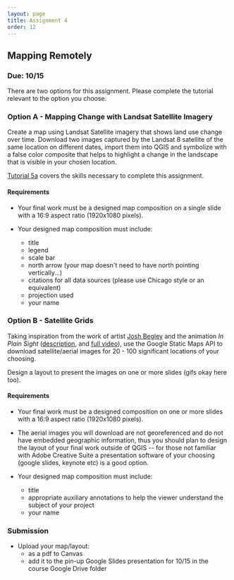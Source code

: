 ```yaml
---
layout: page
title: Assignment 4
order: 12
---
```


## Mapping Remotely

### Due: 10/15

There are two options for this assignment. Please complete the tutorial relevant to the option you choose. 

### Option A - Mapping Change with Landsat Satellite Imagery

Create a map using Landsat Satellite imagery that shows land use change over time. Download two images captured by the Landsat 8 satellite of the same location on different dates, import them into QGIS and symbolize with a false color composite that helps to highlight a change in the landscape that is visible in your chosen location.

[Tutorial 5a](/methods-in-spatial-research-fa2021/tutorials/tutorial05/) covers the skills necessary to complete this assignment.

#### Requirements 

- Your final work must be a designed map composition on a single slide with a 16:9 aspect ratio (1920x1080 pixels).

- Your designed map composition must include:
  - title
  - legend
  - scale bar
  - north arrow (your map doesn't need to have north pointing vertically...)
  - citations for all data sources (please use Chicago style or an equivalent)
  - projection used
  - your name  

### Option B - Satellite Grids

Taking inspiration from the work of artist [Josh Begley](https://joshbegley.com/) and the animation *In Plain Sight* ([description](https://c4sr.columbia.edu/projects/plain-sight), and [full video](https://vimeo.com/290575503)), use the Google Static Maps API to download satellite/aerial images for 20 - 100 significant locations of your choosing.  

Design a layout to present the images on one or more slides (gifs okay here too).

#### Requirements 

- Your final work must be a designed  composition on one or more slides with a 16:9 aspect ratio (1920x1080 pixels).
- The aerial images you will download are not georeferenced and do not have embedded geographic information, thus you should plan to design the layout of your final work outside of QGIS -- for those not familiar with Adobe Creative Suite a presentation software of your choosing (google slides, keynote etc) is a good option.

- Your designed map composition must include:
  - title
  - appropriate auxiliary annotations to help the viewer understand the subject of your project
  - your name


### Submission

- Upload your map/layout:
  - as a pdf to Canvas
  - add it to the pin-up Google Slides presentation for 10/15 in the course Google Drive folder
